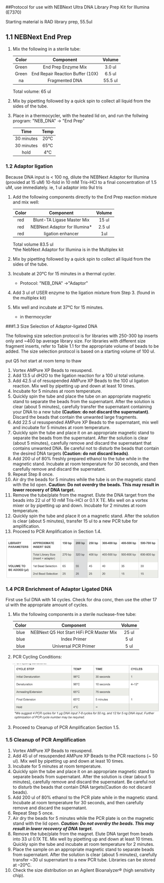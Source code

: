 ##Protocol for use with NEBNext Ultra DNA Library Prep Kit for Illumina (E7370)

Starting material is RAD library prep, 55.5ul

## 1.1 NEBNext End Prep  

1. Mix the following in a sterile tube:  
	
	|Color| Component | Volume | 
	|:---:|:---:| :---:|
	Green | End Prep Enzyme Mix | 3.0 ul   
	Green |  End Repair Reaction Buffer (10X) |  6.5 ul
	na | Fragmented DNA | 55.5 ul

	Total volume: 65 ul

2. Mix by pipetting followed by a quick spin to collect all liquid from the sides of the tube.
3. Place in a thermocycler, with the heated lid on, and run the follwing program: "NEB_DNA" -> "End Prep"  

	|Time| Temp |  
	|:---:|:---:|
	|30 minutes | 20°C |
	|30 minutes | 65°C |
	| hold |  4°C |

	 
### 1.2 Adaptor ligation	
Because DNA input is < 100 ng, dilute the NEBNext Adaptor for Illumina (provided at 15 uM) 10-fold in 10 mM Tris-HCl to a final concentration of 1.5 uM, use immediately. ie, 1 ul adaptor into 9ul tris  

1. Add the following components directly to the End Prep reaction mixture and mix well:  
	
	|Color| Component | Volume |    
	|:---:|:---:|:---:|  
	|red|Blunt-TA Ligase Master Mix| 15 ul|
	|red|NEBNext Adaptor for Illumina* |2.5 ul
	|red | ligation enhancer | 1ul|
	
	Total volume 83.5 ul  
	*the NebNext Adaptor for Illumina is in the Multiplex kit  

2. Mix by pipetting followed by a quick spin to collect all liquid from the sides of the tube.
3. Incubate at 20°C for 15 minutes in a thermal cycler.
	- Protocol: "NEB_DNA" ->"Adaptor" 	
4. Add 3 ul of USER enzyme to the ligation mixture from Step 3. (found in the multiplex kit)
5. Mix well and incubate at 37°C for 15 minutes.
	- in thermocycler

###1.3 Size Selection of Adaptor-ligated DNA 

The following size selection protocol is for libraries with 250-300 bp inserts only and ~400 bp average library size. For libraries with different size fragment inserts, refer to Table 1.1 for the appropriate volume of beads to be added. The size selection protocol is based on a starting volume of 100 ul.  

put Q5 hot start at room temp to thaw

1. Vortex AMPure XP Beads to resuspend.
2. Add 13.5 ul dH2O to the ligation reaction for a 100 ul total volume.
3. Add 42.5 ul of resuspended AMPure XP Beads to the 100 ul ligation reaction. Mix well by pipetting up and down at least 10 times.
4. Incubate for 5 minutes at room temperature.
5. Quickly spin the tube and place the tube on an appropriate magnetic stand to separate the beads from the supernatant. After the solution is clear (about 5 minutes), carefully transfer the supernatant containing your DNA to a new tube **(Caution: do not discard the supernatant)**. Discard the beads that contain the unwanted large fragments.
6. Add 22.5 ul resuspended AMPure XP Beads to the supernatant, mix well and incubate for 5 minutes at room temperature.
7. Quickly spin the tube and place it on an appropriate magnetic stand to separate the beads from the supernatant. After the solution is clear (about 5 minutes), carefully remove and discard the supernatant that contains unwanted DNA. Be careful not to disturb the beads that contain the desired DNA targets **(Caution: do not discard beads)**.
8. Add 200 ul of 80% freshly prepared ethanol to the tube while in the magnetic stand. Incubate at  room temperature for 30 seconds, and then carefully remove and discard the supernatant. 
9. Repeat Step 8 once.
10. Air dry the beads for 5 minutes while the tube is on the magnetic stand with the lid open.  **Caution: Do not overdry the beads. This may result in lower recovery of DNA target.**
11. Remove the tube/plate from the magnet. Elute the DNA target from the beads into 22 ul of 10 mM Tris-HCI or 0.1 X TE. Mix well on a vortex mixer or by pipetting up and down. Incubate for 2 minutes at room temperature. 
12. Quickly spin the tube and place it on a magnetic stand. After the solution is clear (about 5 minutes), transfer 15 ul to a new PCR tube for amplification. 
13. Proceed to PCR Amplification in Section 1.4.

![](images/SizeSelection.png)  

### 1.4 PCR Enrichment of Adaptor Ligated DNA

First use 5ul DNA with 14 cycles. Check for dna conc, then use the other 17 ul with the appropriate amount of cycles.

1. Mix the following components in a sterile nuclease-free tube:

	|Color| Component | Volume |    
	|:---:|:---:|:---:|  
	|blue | NEBNext Q5 Hot Start HiFi PCR Master Mix | 25 ul|
	|blue | Index Primer | 5 ul |
	|blue| Universal PCR Primer | 5 ul|

2. PCR Cycling Conditions:
	
	![](images/PCRCycle.png)

3. Proceed to Cleanup of PCR Amplification Section 1.5.

### 1.5 Cleanup of PCR Amplification

1. Vortex AMPure XP Beads to resuspend.
2. Add 45 ul of resuspended AMPure XP Beads to the PCR reactions (~ 50 ul). Mix well by pipetting up and down at least 10 times.
3. Incubate for 5 minutes at room temperature.
4. Quickly spin the tube and place it on an appropriate magnetic stand to separate beads from supernatant. After the solution is clear (about 5 minutes), carefully remove and discard the supernatant. Be careful not to disturb the beads that contain DNA targets(Caution do not discard beads).
5. Add 200 ul of 80% ethanol to the PCR plate while in the magnetic stand. Incubate at room temperature for 30 seconds, and then carefully remove and discard the supernatant.
6. Repeat Step 5 once.
7. Air dry the beads for 5 minutes while the PCR plate is on the magnetic stand with the lid open. ***Caution: Do not overdry the beads. This may result in lower recovery of DNA target.***  
8. Remove the tube/plate from the magnet. Elute DNA target from beads into 33 ul 0.1X TE. Mix well by pipetting up and down at least 10 times. Quickly spin the tube and incubate at room temperature for 2 minutes.
9. Place the sample on an appropriate magnetic stand to separate beads from supernatant. After the solution is clear (about 5 minutes), carefully transfer ~30 ul supernatant to a new PCR tube. Libraries can be stored at –20°C.
10. Check the size distribution on an Agilent Bioanalyzer® (high sensitivity chip).


	
	
